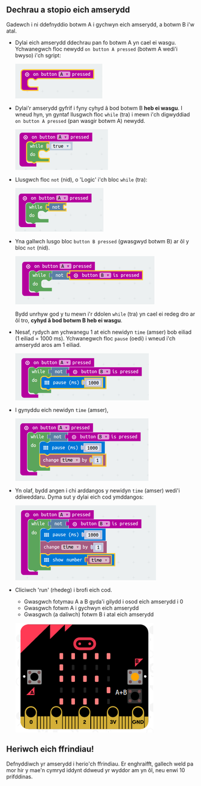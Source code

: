 ## Dechrau a stopio eich amserydd

Gadewch i ni ddefnyddio botwm A i gychwyn eich amserydd, a botwm B i'w atal.

+ Dylai eich amserydd ddechrau pan fo botwm A yn cael ei wasgu. Ychwanegwch floc newydd `on button A pressed` (botwm A wedi'i bwyso) i'ch sgript:
    
    ![sgrinlun](images/clock-a-pressed.png)

+ Dylai'r amserydd gyfrif i fyny cyhyd â bod botwm B **heb ei wasgu**. I wneud hyn, yn gyntaf llusgwch floc `while` (tra) i mewn i'ch digwyddiad `on button A pressed` (pan wasgir botwm A) newydd.
    
    ![sgrinlun](images/clock-while.png)

+ Llusgwch floc `not` (nid), o 'Logic' i'ch bloc `while` (tra):
    
    ![sgrinlun](images/clock-not.png)

+ Yna gallwch lusgo bloc `button B pressed` (gwasgwyd botwm B) ar ôl y bloc `not` (nid).
    
    ![sgrinlun](images/clock-b-pressed.png)
    
    Bydd unrhyw god y tu mewn i'r ddolen `while` (tra) yn cael ei redeg dro ar ôl tro, **cyhyd â bod botwm B heb ei wasgu**.

+ Nesaf, rydych am ychwanegu 1 at eich newidyn `time` (amser) bob eiliad (1 eiliad = 1000 ms). Ychwanegwch floc `pause` (oedi) i wneud i'ch amserydd aros am 1 eiliad.
    
    ![sgrinlun](images/clock-pause.png)

+ I gynyddu eich newidyn `time` (amser),
    
    ![sgrinlun](images/clock-change-time.png)

+ Yn olaf, bydd angen i chi arddangos y newidyn `time` (amser) wedi'i ddiweddaru. Dyma sut y dylai eich cod ymddangos:
    
    ![sgrinlun](images/clock-update.png)

+ Cliciwch 'run' (rhedeg) i brofi eich cod.
    
    + Gwasgwch fotymau A a B gyda'i gilydd i osod eich amserydd i 0
    + Gwasgwch fotwm A i gychwyn eich amserydd
    + Gwasgwch (a daliwch) fotwm B i atal eich amserydd
    
    ![sgrinlun](images/clock-test.png)

## Heriwch eich ffrindiau!

Defnyddiwch yr amserydd i herio'ch ffrindiau. Er enghraifft, gallech weld pa mor hir y mae'n cymryd iddynt ddweud yr wyddor am yn ôl, neu enwi 10 prifddinas.